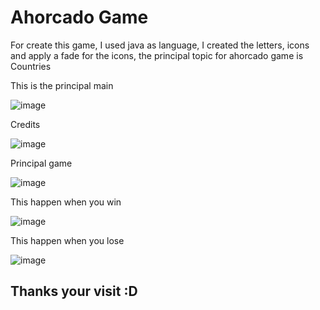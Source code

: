 # Ahorcado Game
For create this game, I used java as language, I created the letters, icons and apply a fade for the icons, the principal topic for ahorcado game is Countries

This is the principal main

![image](https://user-images.githubusercontent.com/72418729/126848463-6ee1c51d-a2e2-4621-88ae-6eefa4520eb1.png)

Credits

![image](https://user-images.githubusercontent.com/72418729/126848489-8899d949-586c-4c5a-aa0f-05b50a8b26f6.png)

Principal game

![image](https://user-images.githubusercontent.com/72418729/126848501-8491f5ba-f568-4797-b4ce-c9d02498cdd0.png)

This happen when you win

![image](https://user-images.githubusercontent.com/72418729/126848536-21de1c64-86d8-4494-9ba1-1bc3c9d8cf23.png)

This happen when you lose

![image](https://user-images.githubusercontent.com/72418729/126848567-eed411bf-ad1c-4dcd-bc31-09f90fadf297.png)

## Thanks your visit :D


